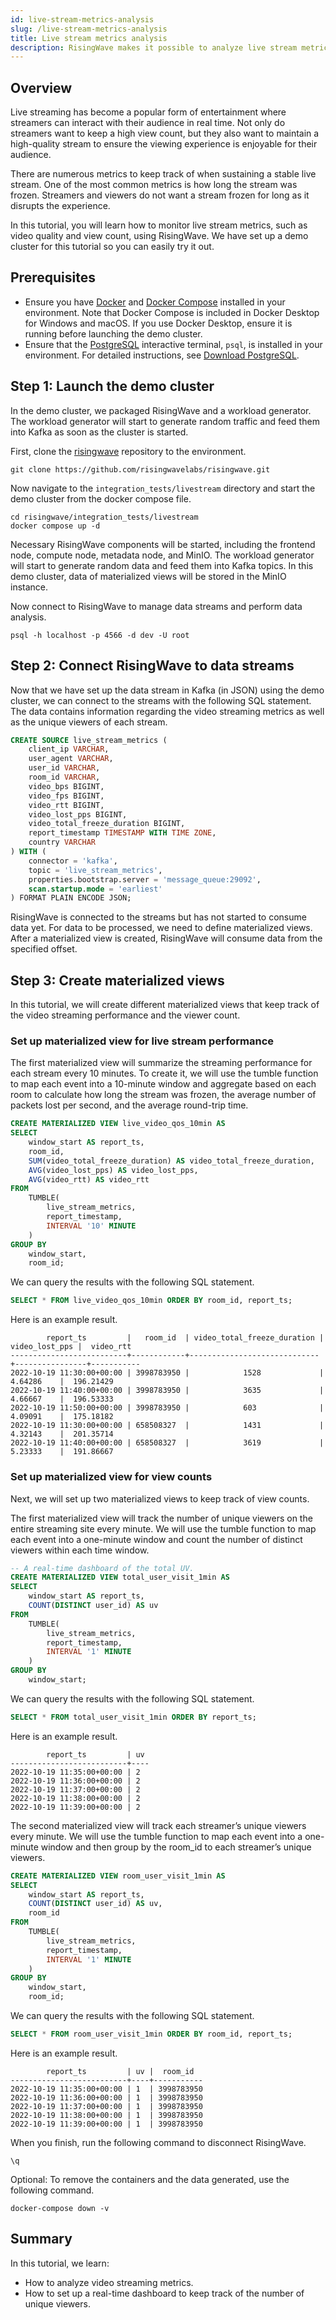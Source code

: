 ```yaml
---
id: live-stream-metrics-analysis
slug: /live-stream-metrics-analysis
title: Live stream metrics analysis
description: RisingWave makes it possible to analyze live stream metrics in a low code manner.
---
```

<head>
  <link rel="canonical" href="https://docs.risingwave.com/docs/current/live-stream-metrics-analysis/" />
</head>

## Overview

Live streaming has become a popular form of entertainment where streamers can interact with their audience in real time. Not only do streamers want to keep a high view count, but they also want to maintain a high-quality stream to ensure the viewing experience is enjoyable for their audience.

There are numerous metrics to keep track of when sustaining a stable live stream. One of the most common metrics is how long the stream was frozen. Streamers and viewers do not want a stream frozen for long as it disrupts the experience.

In this tutorial, you will learn how to monitor live stream metrics, such as video quality and view count, using RisingWave. We have set up a demo cluster for this tutorial so you can easily try it out.

## Prerequisites

- Ensure you have [Docker](https://docs.docker.com/get-docker/) and [Docker Compose](https://docs.docker.com/compose/install/) installed in your environment. Note that Docker Compose is included in Docker Desktop for Windows and macOS. If you use Docker Desktop, ensure it is running before launching the demo cluster.
- Ensure that the [PostgreSQL](https://www.postgresql.org/docs/current/app-psql.html) interactive terminal, `psql`, is installed in your environment. For detailed instructions, see [Download PostgreSQL](https://www.postgresql.org/download/).

## Step 1: Launch the demo cluster

In the demo cluster, we packaged RisingWave and a workload generator. The workload generator will start to generate random traffic and feed them into Kafka as soon as the cluster is started.

First, clone the [risingwave](https://github.com/risingwavelabs/risingwave) repository to the environment.

```shell
git clone https://github.com/risingwavelabs/risingwave.git
```

Now navigate to the `integration_tests/livestream` directory and start the demo cluster from the docker compose file.

```shell
cd risingwave/integration_tests/livestream
docker compose up -d
```

Necessary RisingWave components will be started, including the frontend node, compute node, metadata node, and MinIO. The workload generator will start to generate random data and feed them into Kafka topics. In this demo cluster, data of materialized views will be stored in the MinIO instance.

Now connect to RisingWave to manage data streams and perform data analysis.

```
psql -h localhost -p 4566 -d dev -U root
```

## Step 2: Connect RisingWave to data streams

Now that we have set up the data stream in Kafka (in JSON) using the demo cluster, we can connect to the streams with the following SQL statement. The data contains information regarding the video streaming metrics as well as the unique viewers of each stream.

```sql
CREATE SOURCE live_stream_metrics (
    client_ip VARCHAR,
    user_agent VARCHAR,
    user_id VARCHAR,
    room_id VARCHAR,
    video_bps BIGINT,
    video_fps BIGINT,
    video_rtt BIGINT,
    video_lost_pps BIGINT,
    video_total_freeze_duration BIGINT,
    report_timestamp TIMESTAMP WITH TIME ZONE,
    country VARCHAR
) WITH (
    connector = 'kafka',
    topic = 'live_stream_metrics',
    properties.bootstrap.server = 'message_queue:29092',
    scan.startup.mode = 'earliest'
) FORMAT PLAIN ENCODE JSON;
```

RisingWave is connected to the streams but has not started to consume data yet. For data to be processed, we need to define materialized views. After a materialized view is created, RisingWave will consume data from the specified offset.

## Step 3: Create materialized views

In this tutorial, we will create different materialized views that keep track of the video streaming performance and the viewer count.

### Set up materialized view for live stream performance

The first materialized view will summarize the streaming performance for each stream every 10 minutes. To create it, we will use the tumble function to map each event into a 10-minute window and aggregate based on each room to calculate how long the stream was frozen, the average number of packets lost per second, and the average round-trip time.

```sql
CREATE MATERIALIZED VIEW live_video_qos_10min AS
SELECT
    window_start AS report_ts,
    room_id,
    SUM(video_total_freeze_duration) AS video_total_freeze_duration,
    AVG(video_lost_pps) AS video_lost_pps,
    AVG(video_rtt) AS video_rtt
FROM
    TUMBLE(
        live_stream_metrics,
        report_timestamp,
        INTERVAL '10' MINUTE
    )
GROUP BY
    window_start,
    room_id;
```

We can query the results with the following SQL statement.

```sql
SELECT * FROM live_video_qos_10min ORDER BY room_id, report_ts;
```

Here is an example result.

```
        report_ts         |   room_id  | video_total_freeze_duration | video_lost_pps |  video_rtt
--------------------------+------------+-----------------------------+----------------+-----------
2022-10-19 11:30:00+00:00 | 3998783950 |            1528             |     4.64286    |  196.21429
2022-10-19 11:40:00+00:00 | 3998783950 |            3635             |     4.66667    |  196.53333
2022-10-19 11:50:00+00:00 | 3998783950 |            603              |     4.09091    |  175.18182
2022-10-19 11:30:00+00:00 | 658508327  |            1431             |     4.32143    |  201.35714
2022-10-19 11:40:00+00:00 | 658508327  |            3619             |     5.23333    |  191.86667

```

### Set up materialized view for view counts

Next, we will set up two materialized views to keep track of view counts.

The first materialized view will track the number of unique viewers on the entire streaming site every minute. We will use the tumble function to map each event into a one-minute window and count the number of distinct viewers within each time window.

```sql
-- A real-time dashboard of the total UV.
CREATE MATERIALIZED VIEW total_user_visit_1min AS
SELECT
    window_start AS report_ts,
    COUNT(DISTINCT user_id) AS uv
FROM
    TUMBLE(
        live_stream_metrics,
        report_timestamp,
        INTERVAL '1' MINUTE
    )
GROUP BY
    window_start;
```

We can query the results with the following SQL statement.

```sql
SELECT * FROM total_user_visit_1min ORDER BY report_ts;
```

Here is an example result.

```
        report_ts         | uv
--------------------------+----
2022-10-19 11:35:00+00:00 | 2
2022-10-19 11:36:00+00:00 | 2
2022-10-19 11:37:00+00:00 | 2
2022-10-19 11:38:00+00:00 | 2
2022-10-19 11:39:00+00:00 | 2
```

The second materialized view will track each streamer’s unique viewers every minute. We will use the tumble function to map each event into a one-minute window and then group by the room_id to each streamer’s unique viewers.

```sql
CREATE MATERIALIZED VIEW room_user_visit_1min AS
SELECT
    window_start AS report_ts,
    COUNT(DISTINCT user_id) AS uv,
    room_id
FROM
    TUMBLE(
        live_stream_metrics,
        report_timestamp,
        INTERVAL '1' MINUTE
    )
GROUP BY
    window_start,
    room_id;
```

We can query the results with the following SQL statement.

```sql
SELECT * FROM room_user_visit_1min ORDER BY room_id, report_ts;
```

Here is an example result.

```
        report_ts         | uv |  room_id
--------------------------+----+-----------
2022-10-19 11:35:00+00:00 | 1  | 3998783950
2022-10-19 11:36:00+00:00 | 1  | 3998783950
2022-10-19 11:37:00+00:00 | 1  | 3998783950
2022-10-19 11:38:00+00:00 | 1  | 3998783950
2022-10-19 11:39:00+00:00 | 1  | 3998783950

```

When you finish, run the following command to disconnect RisingWave.

```shell
\q
```

Optional: To remove the containers and the data generated, use the following command.

```shell
docker-compose down -v
```

## Summary

In this tutorial, we learn:

- How to analyze video streaming metrics.
- How to set up a real-time dashboard to keep track of the number of unique viewers.
